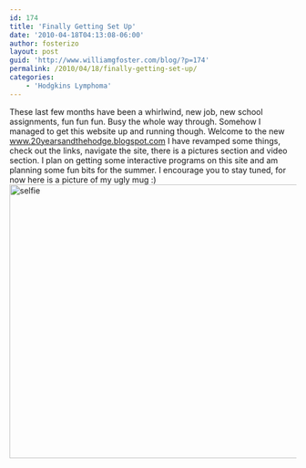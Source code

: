 ```yaml
---
id: 174
title: 'Finally Getting Set Up'
date: '2010-04-18T04:13:08-06:00'
author: fosterizo
layout: post
guid: 'http://www.williamgfoster.com/blog/?p=174'
permalink: /2010/04/18/finally-getting-set-up/
categories:
    - 'Hodgkins Lymphoma'
---
```


These last few months have been a whirlwind, new job, new school assignments, fun fun fun. Busy the whole way through. Somehow I managed to get this website up and running though. Welcome to the new <a href="http://20yearsandthehodge.blogspot.com">www.20yearsandthehodge.blogspot.com</a>
I have revamped some things, check out the links, navigate the site, there is a pictures section and video section. I plan on getting some interactive programs on this site and am planning some fun bits for the summer. I encourage you to stay tuned, for now here is a picture of my ugly mug :)
<a href="https://fosteri.zone/wp-content/uploads/2010/04/221144.jpg"><img class="aligncenter size-full wp-image-736" alt="selfie" src="https://fosteri.zone/wp-content/uploads/2010/04/221144.jpg" width="640" height="480" /></a>